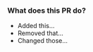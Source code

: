 ### What does this PR do?

<!-- Please describe what changes this PR introduces and why they're needed. -->

- Added this...
- Removed that...
- Changed those...

<!-- Checklist:
Before submitting the PR, make sure you have done the following:

- Updated `README.md` and/or `/docs`, if applicable
- Added tests for the changes, if applicable
-->
